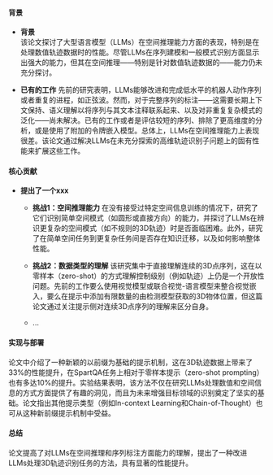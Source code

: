 #### 背景
- **背景**       
    该论文探讨了大型语言模型（LLMs）在空间推理能力方面的表现，特别是在处理数值轨迹数据时的性能。尽管LLMs在序列建模和一般模式识别方面显示出强大的能力，但其在空间推理——特别是针对数值轨迹数据的——能力仍未充分探讨。

- **已有的工作**
    先前的研究表明，LLMs能够改进和完成低水平的机器人动作序列或者重复的进程，如正弦波。然而，对于完整序列的标注——这需要长期上下文保持、语义理解以将序列与其文本注释联系起来、以及对非重复复杂模式的泛化——尚未解决。已有的工作或者是评估较短的序列、排除了更高维度的分析，或是使用了附加的令牌嵌入模型。总体上，LLMs在空间推理能力上表现很差。该论文通过解决LLMs在未充分探索的高维轨迹识别子问题上的固有性能来扩展这些工作。

#### 核心贡献
- **提出了一个xxx**
    - **挑战1：空间推理能力**
        在没有接受过特定空间信息训练的情况下，研究了它们识别简单空间模式（如圆形或直接方向）的能力，并探讨了LLMs在辨识更复杂的空间模式（如不规则的3D轨迹）时是否面临困难。此外，研究了在简单空间任务到更复杂任务间是否存在知识迁移，以及如何影响整体性能。

    - **挑战2：数据类型的理解**
        该研究集中于直接理解连续的3D点序列，这在以零样本（zero-shot）的方式理解控制级别（例如轨迹）上仍是一个开放性问题。先前的工作要么使用视觉模型或联合视觉-语言模型来整合视觉嵌入，要么在提示中添加有限数量的由检测模型获取的3D物体位置，但这篇论文通过关注提示侧对连续3D点序列的理解来区分自身。
    - ...

#### 实现与部署
论文中介绍了一种新颖的以前缀为基础的提示机制，这在3D轨迹数据上带来了33%的性能提升，在SpartQA任务上相对于零样本提示（zero-shot prompting）也有多达10%的提升。实验结果表明，该方法不仅在研究LLMs处理数值和空间信息的方式方面提供了有趣的洞见，而且为未来增强目标领域的识别奠定了坚实的基础。论文指出其他提示类型（例如In-context Learning和Chain-of-Thought）也可从这种新前缀提示机制中受益。

#### 总结
论文提高了对LLMs在空间推理和序列标注方面能力的理解，提出了一种改进LLMs处理3D轨迹识别任务的方法，具有显著的性能提升。